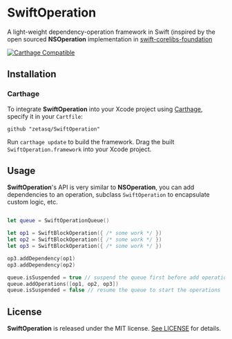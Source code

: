 # SwiftOperation

A light-weight dependency-operation framework in Swift (inspired by the open sourced **NSOperation** implementation in [swift-corelibs-foundation](https://github.com/apple/swift-corelibs-foundation)

[![Carthage Compatible](https://img.shields.io/badge/Carthage-compatible-4BC51D.svg?style=flat)](https://github.com/Carthage/Carthage)

## Installation
### Carthage
To integrate **SwiftOperation** into your Xcode project using [Carthage](https://github.com/Carthage/Carthage), specify it in your `Cartfile`:

```ogdl
github "zetasq/SwiftOperation"
```

Run `carthage update` to build the framework. Drag the built `SwiftOperation.framework` into your Xcode project.

## Usage

**SwiftOperation**'s API is very similar to **NSOperation**, you can add dependencies to an operation, subclass `SwiftOperation` to encapsulate custom logic, etc.

```swift

let queue = SwiftOperationQueue()

let op1 = SwiftBlockOperation({ /* some work */ })
let op2 = SwiftBlockOperation({ /* some work */ })
let op3 = SwiftBlockOperation({ /* some work */ })

op3.addDependency(op1)
op3.addDependency(op2)

queue.isSuspended = true // suspend the queue first before add operations
queue.addOperations([op1, op2, op3])
queue.isSuspended = false // resume the queue to start the operations

```

## License

**SwiftOperation** is released under the MIT license. [See LICENSE](https://github.com/zetasq/SwiftOperation/blob/master/LICENSE) for details.
